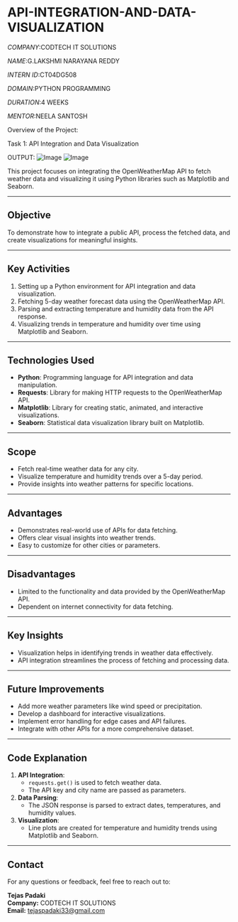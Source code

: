 # API-INTEGRATION-AND-DATA-VISUALIZATION

*COMPANY*:CODTECH IT SOLUTIONS

*NAME*:G.LAKSHMI NARAYANA REDDY

*INTERN ID*:CT04DG508

*DOMAIN*:PYTHON PROGRAMMING

*DURATION*:4 WEEKS

*MENTOR*:NEELA SANTOSH

Overview of the Project:

Task 1: API Integration and Data Visualization

OUTPUT:
![Image](https://github.com/user-attachments/assets/28c0f9fe-dc7b-481a-aa22-cbc42eeb2172)
![Image](https://github.com/user-attachments/assets/08220532-d08b-445e-95bc-0a4a9e9e3097)


This project focuses on integrating the OpenWeatherMap API to fetch weather data and visualizing it using Python libraries such as Matplotlib and Seaborn.

---

## Objective
To demonstrate how to integrate a public API, process the fetched data, and create visualizations for meaningful insights.

---

## Key Activities
1. Setting up a Python environment for API integration and data visualization.
2. Fetching 5-day weather forecast data using the OpenWeatherMap API.
3. Parsing and extracting temperature and humidity data from the API response.
4. Visualizing trends in temperature and humidity over time using Matplotlib and Seaborn.

---

## Technologies Used
- **Python**: Programming language for API integration and data manipulation.
- **Requests**: Library for making HTTP requests to the OpenWeatherMap API.
- **Matplotlib**: Library for creating static, animated, and interactive visualizations.
- **Seaborn**: Statistical data visualization library built on Matplotlib.

---

## Scope
- Fetch real-time weather data for any city.
- Visualize temperature and humidity trends over a 5-day period.
- Provide insights into weather patterns for specific locations.

---

## Advantages
- Demonstrates real-world use of APIs for data fetching.
- Offers clear visual insights into weather trends.
- Easy to customize for other cities or parameters.

---

## Disadvantages
- Limited to the functionality and data provided by the OpenWeatherMap API.
- Dependent on internet connectivity for data fetching.

---

## Key Insights
- Visualization helps in identifying trends in weather data effectively.
- API integration streamlines the process of fetching and processing data.

---

## Future Improvements
- Add more weather parameters like wind speed or precipitation.
- Develop a dashboard for interactive visualizations.
- Implement error handling for edge cases and API failures.
- Integrate with other APIs for a more comprehensive dataset.

---

## Code Explanation
1. **API Integration**:
   - `requests.get()` is used to fetch weather data.
   - The API key and city name are passed as parameters.
2. **Data Parsing**:
   - The JSON response is parsed to extract dates, temperatures, and humidity values.
3. **Visualization**:
   - Line plots are created for temperature and humidity trends using Matplotlib and Seaborn.

---

## Contact
For any questions or feedback, feel free to reach out to:  

**Tejas Padaki**  
**Company:** CODTECH IT SOLUTIONS  
**Email:** tejaspadaki33@gmail.com  
